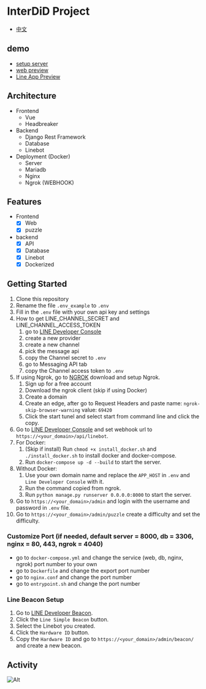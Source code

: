 # InterDiD Project

- [中文](README_zh.md)

## demo
- [setup server](https://www.youtube.com/watch?v=M37pfq72HPY&ab_channel=%E3%82%86%E3%81%9A)
- [web preview](https://youtu.be/zyp4eNCiXhs)
- [Line App Preview](https://youtu.be/DHHUUk9R9S4)

## Architecture
- Frontend
  - Vue
  - Headbreaker
- Backend
  - Django Rest Framework
  - Database
  - Linebot
- Deployment (Docker)
  - Server
  - Mariadb
  - Nginx
  - Ngrok (WEBHOOK)

## Features
- Frontend
  - [x] Web
  - [x] puzzle
- backend
  - [x] API
  - [x] Database
  - [x] Linebot
  - [x] Dockerized

## Getting Started
1. Clone this repository
2. Rename the file `.env_example` to `.env`
3. Fill in the `.env` file with your own api key and settings
4. How to get LINE_CHANNEL_SECRET and LINE_CHANNEL_ACCESS_TOKEN 
   1. go to [LINE Developer Console](https://developers.line.biz/console/)
   2. create a new provider
   3. create a new channel
   4. pick the message api
   5. copy the Channel secret to `.env`
   6. go to Messaging API tab
   7. copy the Channel access token to `.env`
5. If using Ngrok, go to [NGROK](https://ngrok.com/) download and setup Ngrok.
   1. Sign up for a free account
   2. Download the ngrok client (skip if using Docker)
   3. Create a domain
   4. Create an edge, after go to Request Headers and paste name: `ngrok-skip-browser-warning` value: `69420`
   5. Click the start tunel and select start from command line and click the copy. 
6. Go to [LINE Developer Console](https://developers.line.biz/console/) and set webhook url to `https://<your_domain>/api/linebot`.
7. For Docker:
   1. (Skip if install) Run `chmod +x install_docker.sh` and `./install_docker.sh` to install docker and docker-compose.
   2. Run `docker-compose up -d --build` to start the server.
8. Without Docker:
   1. Use your own domain name and replace the `APP_HOST` in `.env` and `Line Developer Console` with it.
   2. Run the command copied from ngrok.
   3. Run `python manage.py runserver 0.0.0.0:8000` to start the server.
9. Go to `https://<your_domain>/admin` and login with the username and password in `.env` file.
10. Go to `https://<your_domain>/admin/puzzle` create a difficulty and set the difficulty.

### Customize Port (if needed, default server = 8000, db = 3306, nginx = 80, 443, ngrok = 4040)
* go to `docker-compose.yml` and change the service (web, db, nginx, ngrok) port number to your own
* go to `Dockerfile` and change the export port number
* go to `nginx.conf` and change the port number
* go to `entrypoint.sh` and change the port number

### Line Beacon Setup
1. Go to [LINE Developer Beacon](https://manager.line.biz/beacon/register).
2. Click the `Line Simple Beacon` button.
3. Select the Linebot you created.
4. Click the `Hardware ID` button.
5. Copy the `Hardware ID` and go to `https://<your_domain>/admin/beacon/` and create a new beacon.

## Activity
![Alt](https://repobeats.axiom.co/api/embed/7a2e89f748c1cc8887da9f8b62a1a673c0710e10.svg "Repobeats analytics image")